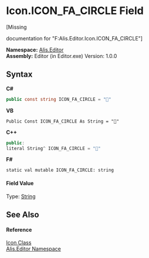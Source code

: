 # Icon.ICON_FA_CIRCLE Field
 

\[Missing <summary> documentation for "F:Alis.Editor.Icon.ICON_FA_CIRCLE"\]

**Namespace:**&nbsp;<a href="b150ade4-39de-a232-5f06-d3cdc1b2c538">Alis.Editor</a><br />**Assembly:**&nbsp;Editor (in Editor.exe) Version: 1.0.0

## Syntax

**C#**<br />
``` C#
public const string ICON_FA_CIRCLE = ""
```

**VB**<br />
``` VB
Public Const ICON_FA_CIRCLE As String = ""
```

**C++**<br />
``` C++
public:
literal String^ ICON_FA_CIRCLE = ""
```

**F#**<br />
``` F#
static val mutable ICON_FA_CIRCLE: string
```


#### Field Value
Type: <a href="https://docs.microsoft.com/dotnet/api/system.string" target="_blank">String</a>

## See Also


#### Reference
<a href="cc0f883c-67f8-f772-c6d7-a60b129f22a7">Icon Class</a><br /><a href="b150ade4-39de-a232-5f06-d3cdc1b2c538">Alis.Editor Namespace</a><br />
